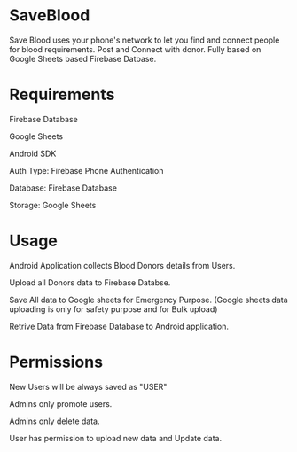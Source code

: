 # SaveBlood
Save Blood uses your phone's network to let you find and connect people for blood requirements. Post and Connect with donor.
Fully based on Google Sheets based Firebase Datbase.

# Requirements
Firebase Database

Google Sheets

Android SDK

Auth Type: Firebase Phone Authentication

Database: Firebase Database

Storage: Google Sheets

# Usage
Android Application collects Blood Donors details from Users.

Upload all Donors data to Firebase Databse.

Save All data to Google sheets for Emergency Purpose.
(Google sheets data uploading is only for safety purpose and for Bulk upload)

Retrive Data from Firebase Database to Android application.

# Permissions
New Users will be always saved as "USER"

Admins only promote users.

Admins only delete data.

User has permission to upload new data and Update data.

